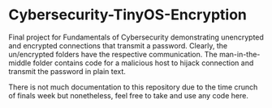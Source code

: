 # Cybersecurity-TinyOS-Encryption
Final project for Fundamentals of Cybersecurity demonstrating unencrypted and encrypted connections that transmit a password. Clearly, the un/encrypted folders have the respective communication. The man-in-the-middle folder contains code for a malicious host to hijack connection and transmit the password in plain text.

There is not much documentation to this repository due to the time crunch of finals week but nonetheless, feel free to take and use any code here.
